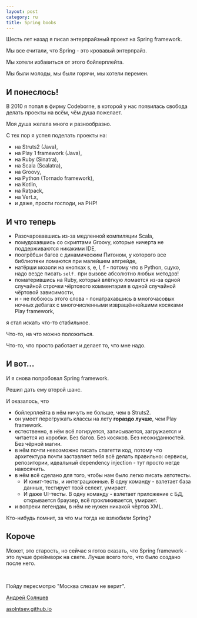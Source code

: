 ```yaml
---
layout: post
category: ru
title: Spring boobs
---
```


Шесть лет назад я писал энтерпрайзный проект на Spring framework.

Мы все считали, что Spring - это кровавый энтерпрайз. 

Мы хотели избавиться от этого бойлерплейта.

Мы были молоды, мы были горячи, мы хотели перемен.

<!--more-->

## И понеслось!

В 2010 я попал в фирму Codeborne, в которой у нас появилась свобода делать 
проекты на всём, чём душа пожелает.

Моя душа желала много и разнообразно.

С тех пор я успел поделать проекты на:

* на Struts2 (Java), 
* на Play 1 framework (Java),
* на Ruby (Sinatra),
* на Scala (Scalatra), 
* на Groovy,
* на Python (Tornado framework),
* на Kotlin,
* на Ratpack,
* на Vert.x,
* и даже, прости господи, на PHP! 

## И что теперь

* Разочаровавшись из-за медленной компиляции Scala, 
* помудохавшись со скриптами Groovy, которые ничерта не поддерживаются никакими IDE, 
* поогрёбши багов с динамическим Питоном, у которого все библиотеки ломаются при малейшем апгрейде,
* натёрши мозоли на кнопках s, e, l, f - потому что в Python, сцуко, надо везде писать `self.` при вызове абсолютно любых методов!
* поматерившись на Ruby, который влёгкую ломается из-за одной случайной строчки чёртового комментария в одной случайной чёртовой зависимости, 
* и - не побоюсь этого слова - понатрахавшись в многочасовых ночных дебагах с многочисленными  извращённейшими косяками Play framework, 

я стал искать что-то стабильное. 

Что-то, на что можно положиться.
 
Что-то, что просто работает и делает то, что мне надо. 

## И вот... 

И я снова попробовал Spring framework.
 
Решил дать ему второй шанс.
 
И оказалось, что
 
* бойлерплейта в нём ничуть не больше, чем в Struts2.
* он умеет перегружать классы на лету **гораздо лучше**, чем Play framework.
* естественно, в нём всё логируется, записывается, загружается и читается из коробки. 
Без багов. Без косяков. Без неожиданностей. Без чёрной магии.
* в нём почти невозможно писать спагетти код, потому что архитектура 
почти заставляет тебя всё делать правильно: сервисы, репозитории, 
идеальный dependency injection - тут просто негде накосячить. 
* в нём всё сделано для того, чтобы нам было легко писать автотесты.
  * И юнит-тесты, и интеграционные. В одну команду - взлетает база данных, тестирует твой селект, умирает.
  * И даже UI-тесты. В одну команду - взлетает приложение с БД, открывается браузер, всё прокликивается, умирает. 
* и вопреки легендам, в нём не нужен никакой чёртов XML. 

Кто-нибудь помнит, за что мы тогда не взлюбили Spring?

## Короче

Может, это старость, но сейчас я готов сказать, что Spring framework - это
лучше фреймворк на свете. Лучше всего того, что было создано после него. 

<br/>

Пойду пересмотрю "Москва слезам не верит".

[Андрей Солнцев](https://twitter.com/asolntsev) 

[asolntsev.github.io](https://asolntsev.github.io/ru)
